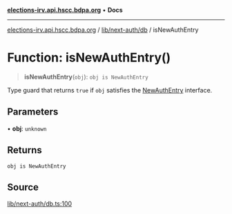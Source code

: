 [**elections-irv.api.hscc.bdpa.org**](../../../../README.md) • **Docs**

***

[elections-irv.api.hscc.bdpa.org](../../../../README.md) / [lib/next-auth/db](../README.md) / isNewAuthEntry

# Function: isNewAuthEntry()

> **isNewAuthEntry**(`obj`): `obj is NewAuthEntry`

Type guard that returns `true` if `obj` satisfies the [NewAuthEntry](../type-aliases/NewAuthEntry.md)
interface.

## Parameters

• **obj**: `unknown`

## Returns

`obj is NewAuthEntry`

## Source

[lib/next-auth/db.ts:100](https://github.com/Xunnamius/elections_irv.api.hscc.bdpa.org/blob/c917ea60595d63d322e4038beb12d08f7d64cdd2/lib/next-auth/db.ts#L100)
